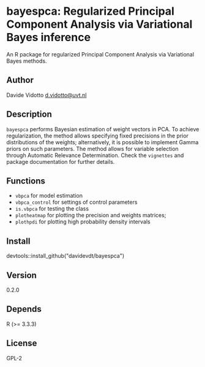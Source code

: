 # bayespca: Regularized Principal Component Analysis via Variational Bayes inference   
An R package for regularized Principal Component Analysis via Variational Bayes methods.

## Author
Davide Vidotto <d.vidotto@uvt.nl>

## Description
`bayespca` performs Bayesian estimation of weight vectors in PCA.
    To achieve regularization, the method allows specifying fixed precisions
    in the prior distributions of the weights; alternatively, it is possible
    to implement Gamma priors on such parameters. The method allows
    for variable selection through Automatic Relevance Determination.
    Check the ```vignettes``` and package documentation for further details.

## Functions

* ```vbpca``` for model estimation
* ```vbpca_control``` for settings of control parameters
* ```is.vbpca``` for testing the class
* ```plotheatmap``` for plotting the precision and weights matrices;
* ```plothpdi``` for plotting high probability density intervals

## Install
devtools::install_github("davidevdt/bayespca")

## Version
0.2.0

## Depends
R (>= 3.3.3)

## License
GPL-2
